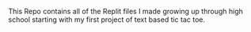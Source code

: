 This Repo contains all of the Replit files I made growing up through high school starting with my first project of text based tic tac toe.

